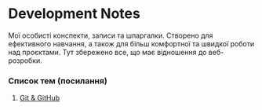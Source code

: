 # Development Notes

Мої особисті конспекти, записи та шпаргалки. Створено для ефективного навчання, а також для більш комфортної та швидкої роботи над проєктами. Тут збережено все, що має відношення до веб-розробки.

### Список тем (посилання)

1. [Git & GitHub](https://github.com/panteleimonov/dev-notes/blob/main/Git_GitHub.md)
